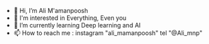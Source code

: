- 👋 Hi, I’m Ali M'amanpoosh
- 👀 I'm interested in Everything, Even you
- 🌱 I’m currently learning Deep learning and AI
- 📫 How to reach me : instagram "ali_mamanpoosh" tel "@Ali_mnp"

<!---
alimamanpoosh/alimamanpoosh is a ✨ special ✨ repository because its `README.md` (this file) appears on your GitHub profile.
You can click the Preview link to take a look at your changes.
--->
